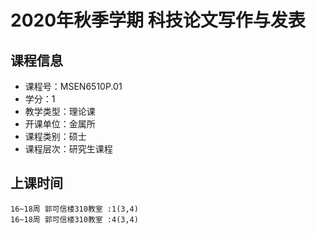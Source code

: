 # 2020年秋季学期 科技论文写作与发表 






## 课程信息

- 课程号：MSEN6510P.01
- 学分：1
- 教学类型：理论课
- 开课单位：金属所
- 课程类别：硕士
- 课程层次：研究生课程

## 上课时间

```
16~18周 郭可信楼310教室 :1(3,4)
16~18周 郭可信楼310教室 :4(3,4)
```

